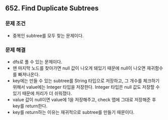 ## 652. Find Duplicate Subtrees
### 문제 조건
- 중복인 subtree를 모두 찾는 문제이다.
### 문제 해결
- dfs로 풀 수 있는 문제이다.
- 맨 마지막 노드를 찾아가면 null 값이 나오게 돼있기 때문에 null이 나오면 재귀함수를 빠져나온다.
- key에는 만들 수 있는 subtree를 String 타입으로 저장하고, 그 개수를 체크하기 위해서 value에는 Integer 타입을 저장한다. Integer 타입은 null 값도 저장할 수 있기 때문에 처리가 더 쉬워졌다.
- value 값이 null이면 value에 1을 저장해주고, check 맵에 그대로 저장해준 후 key를 return한다.
- key를 return하는 이유는 재귀적으로 subtree를 만들기 때문이다.